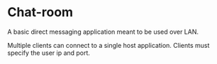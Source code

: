 # Chat-room
A basic direct messaging application meant to be used over LAN.

Multiple clients can connect to a single host application. Clients must specify the user ip and port.
